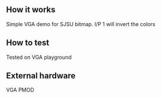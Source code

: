 <!---

This file is used to generate your project datasheet. Please fill in the information below and delete any unused
sections.

You can also include images in this folder and reference them in the markdown. Each image must be less than
512 kb in size, and the combined size of all images must be less than 1 MB.
-->

## How it works

Simple VGA demo for SJSU bitmap. I/P 1 will invert the colors

## How to test

Tested on VGA playground 
## External hardware

VGA PMOD
